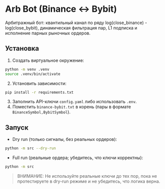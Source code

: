 # Arb Bot (Binance <-> Bybit)

Арбитражный бот: квантильный канал по ряду log(close_binance) - log(close_bybit), динамическая фильтрация пар, L1 подписка и исполнение парных рыночных ордеров.

## Установка

1. Создать виртуальное окружение:

```bash
python -m venv .venv
source .venv/bin/activate
```

2. Установить зависимости:

```bash
pip install -r requirements.txt
```

3. Заполнить API-ключи `config.yaml` либо использовать `.env`.
4. Поместить `binance-bybit.txt` в корень (пары в формате `BinanceSymbol,BybitSymbol`).

## Запуск

- Dry run (только сигналы, без реальных ордеров):

```bash
python -m src --dry-run
```

- Full run (реальные ордера; убедитесь, что ключи корректны):

```bash
python -m src
```

> ВНИМАНИЕ: Не используйте реальные ключи до тех пор, пока не протестируете в dry-run режиме и не убедитесь, что логика верна.
